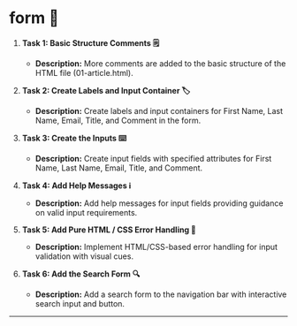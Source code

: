 # form 📖


1. **Task 1: Basic Structure Comments 🗒️**
   - **Description:** More comments are added to the basic structure of the HTML file (01-article.html).

2. **Task 2: Create Labels and Input Container 🏷️**
   - **Description:** Create labels and input containers for First Name, Last Name, Email, Title, and Comment in the form.

3. **Task 3: Create the Inputs ⌨️**
   - **Description:** Create input fields with specified attributes for First Name, Last Name, Email, Title, and Comment.

4. **Task 4: Add Help Messages ℹ️**
   - **Description:** Add help messages for input fields providing guidance on valid input requirements.

5. **Task 5: Add Pure HTML / CSS Error Handling 🚫**
   - **Description:** Implement HTML/CSS-based error handling for input validation with visual cues.

6. **Task 6: Add the Search Form 🔍**
   - **Description:** Add a search form to the navigation bar with interactive search input and button.

---

